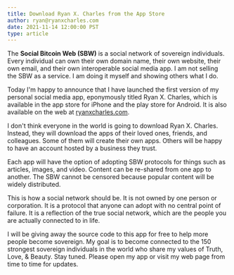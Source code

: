 ```yaml
---
title: Download Ryan X. Charles from the App Store
author: ryan@ryanxcharles.com
date: 2021-11-14 12:00:00 PST
type: article
---
```


The **Social Bitcoin Web (SBW)** is a social network of sovereign individuals. Every individual can own their own domain name, their own website, their own email, and their own interoperable social media app. I am not selling the SBW as a service. I am doing it myself and showing others what I do.

Today I'm happy to announce that I have launched the first version of my personal social media app, eponymously titled Ryan X. Charles, which is available in the app store for iPhone and the play store for Android. It is also available on the web at [ryanxcharles.com](https://www.ryanxcharles.com).

I don't think everyone in the world is going to download Ryan X. Charles. Instead, they will download the apps of their loved ones, friends, and colleagues. Some of them will create their own apps. Others will be happy to have an account hosted by a business they trust.

Each app will have the option of adopting SBW protocols for things such as articles, images, and video. Content can be re-shared from one app to another. The SBW cannot be censored because popular content will be widely distributed.

This is how a social network should be. It is not owned by one person or corporation. It is a protocol that anyone can adopt with no central point of failure. It is a reflection of the true social network, which are the people you are actually connected to in life.

I will be giving away the source code to this app for free to help more people become sovereign. My goal is to become connected to the 150 strongest sovereign individuals in the world who share my values of Truth, Love, & Beauty. Stay tuned. Please open my app or visit my web page from time to time for updates.